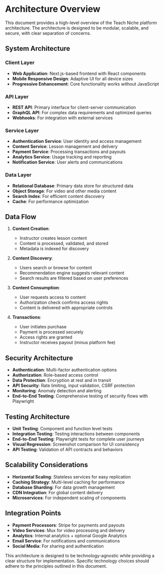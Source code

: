 # Architecture Overview

This document provides a high-level overview of the Teach Niche platform architecture. The architecture is designed to be modular, scalable, and secure, with clear separation of concerns.

## System Architecture

### Client Layer
- **Web Application**: Next.js-based frontend with React components
- **Mobile Responsive Design**: Adaptive UI for all device sizes
- **Progressive Enhancement**: Core functionality works without JavaScript

### API Layer
- **REST API**: Primary interface for client-server communication
- **GraphQL API**: For complex data requirements and optimized queries
- **Webhooks**: For integration with external services

### Service Layer
- **Authentication Service**: User identity and access management
- **Content Service**: Lesson management and delivery
- **Payment Service**: Processing transactions and payouts
- **Analytics Service**: Usage tracking and reporting
- **Notification Service**: User alerts and communications

### Data Layer
- **Relational Database**: Primary data store for structured data
- **Object Storage**: For video and other media content
- **Search Index**: For efficient content discovery
- **Cache**: For performance optimization

## Data Flow

1. **Content Creation**:
   - Instructor creates lesson content
   - Content is processed, validated, and stored
   - Metadata is indexed for discovery

2. **Content Discovery**:
   - Users search or browse for content
   - Recommendation engine suggests relevant content
   - Search results are filtered based on user preferences

3. **Content Consumption**:
   - User requests access to content
   - Authorization check confirms access rights
   - Content is delivered with appropriate controls

4. **Transactions**:
   - User initiates purchase
   - Payment is processed securely
   - Access rights are granted
   - Instructor receives payout (minus platform fee)

## Security Architecture

- **Authentication**: Multi-factor authentication options
- **Authorization**: Role-based access control
- **Data Protection**: Encryption at rest and in transit
- **API Security**: Rate limiting, input validation, CSRF protection
- **Monitoring**: Anomaly detection and alerting
- **End-to-End Testing**: Comprehensive testing of security flows with Playwright

## Testing Architecture

- **Unit Testing**: Component and function level tests
- **Integration Testing**: Testing interactions between components
- **End-to-End Testing**: Playwright tests for complete user journeys
- **Visual Regression**: Screenshot comparison for UI consistency
- **API Testing**: Validation of API contracts and behaviors

## Scalability Considerations

- **Horizontal Scaling**: Stateless services for easy replication
- **Caching Strategy**: Multi-level caching for performance
- **Database Sharding**: For data growth management
- **CDN Integration**: For global content delivery
- **Microservices**: For independent scaling of components

## Integration Points

- **Payment Processors**: Stripe for payments and payouts
- **Video Services**: Mux for video processing and delivery
- **Analytics**: Internal analytics + optional Google Analytics
- **Email Service**: For notifications and communications
- **Social Media**: For sharing and authentication

This architecture is designed to be technology-agnostic while providing a clear structure for implementation. Specific technology choices should adhere to the principles outlined in this document.
